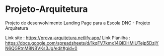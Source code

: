 # Projeto-Arquitetura
Projeto de desenvolvimento Landing Page para a Escola DNC - Projeto Arquitetura 

Link site : https://prova-arquitetura.netlify.app/
Link Planilha : https://docs.google.com/spreadsheets/d/1kqFV7kmx14QIDHMlUTejp5DzjYN6QGRtnM8NBVKs3Jg/edit#gid=0
